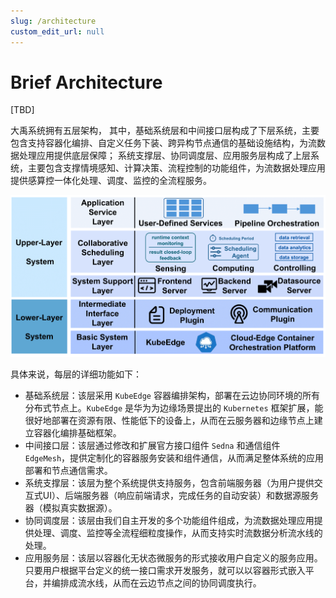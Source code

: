 ```yaml
---
slug: /architecture
custom_edit_url: null
---
```


# Brief Architecture

[TBD]

大禹系统拥有五层架构，
其中，基础系统层和中间接口层构成了下层系统，主要包含支持容器化编排、自定义任务下装、跨异构节点通信的基础设施结构，为流数据处理应用提供底层保障；
系统支撑层、协同调度层、应用服务层构成了上层系统，主要包含支撑情境感知、计算决策、流程控制的功能组件，为流数据处理应用提供感算控一体化处理、调度、监控的全流程服务。

![arch](/img/architecture/arch.png)

具体来说，每层的详细功能如下：

- 基础系统层：该层采用 `KubeEdge` 容器编排架构，部署在云边协同环境的所有分布式节点上。`KubeEdge` 是华为为边缘场景提出的 `Kubernetes` 框架扩展，能很好地部署在资源有限、性能低下的设备上，从而在云服务器和边缘节点上建立容器化编排基础框架。
- 中间接口层：该层通过修改和扩展官方接口组件 `Sedna` 和通信组件 `EdgeMesh`，提供定制化的容器服务安装和组件通信，从而满足整体系统的应用部署和节点通信需求。
- 系统支撑层：该层为整个系统提供支持服务，包含前端服务器（为用户提供交互式UI）、后端服务器（响应前端请求，完成任务的自动安装）和数据源服务器（模拟真实数据源）。
- 协同调度层：该层由我们自主开发的多个功能组件组成，为流数据处理应用提供处理、调度、监控等全流程细粒度操作，从而支持实时流数据分析流水线的处理。
- 应用服务层：该层以容器化无状态微服务的形式接收用户自定义的服务应用。只要用户根据平台定义的统一接口需求开发服务，就可以以容器形式嵌入平台，并编排成流水线，从而在云边节点之间的协同调度执行。


